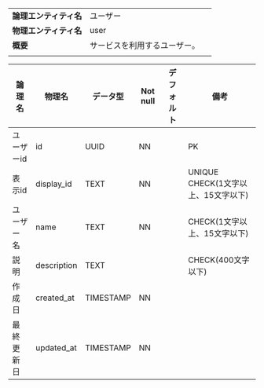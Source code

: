 ||||
|:-|:-|---|
|**論理エンティティ名**|ユーザー|
|**物理エンティティ名**|user|
|**概要**|サービスを利用するユーザー。|
|||

|論理名|物理名|データ型|Not null|デフォルト|備考|
|---|---|---|---|---|---|
|ユーザーid|id|UUID|NN||PK|
|表示id|display_id|TEXT|NN||UNIQUE<br>CHECK(1文字以上、15文字以下)|
|ユーザー名|name|TEXT|NN||CHECK(1文字以上、15文字以下)|
|説明|description|TEXT|||CHECK(400文字以下)|
|作成日|created_at|TIMESTAMP|NN|||
|最終更新日|updated_at|TIMESTAMP|NN||
